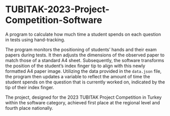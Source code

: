 # TUBITAK-2023-Project-Competition-Software
 A program to calculate how much time a student spends on each question in tests using hand-tracking.


The program monitors the positioning of students’ hands and their exam papers during tests. It then adjusts the dimensions of the observed paper to match those of a standard A4 sheet. Subsequently, the software transforms the position of the student’s index finger tip to align with this newly formatted A4 paper image. Utilizing the data provided in the `data.json` file, the program then updates a variable to reflect the amount of time the student spends on the question that is currently worked on, indicated by the tip of their index finger.


The project, designed for the 2023 TUBITAK Project Competition in Turkey within the software category, achieved first place at the regional level and fourth place nationally.
